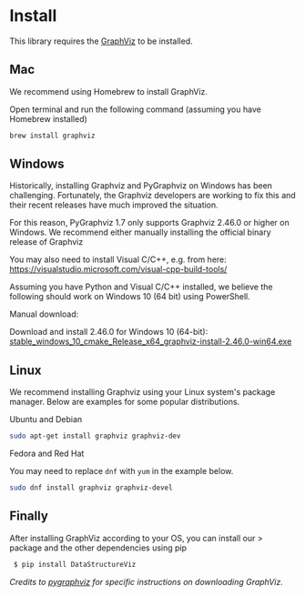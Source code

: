 # Install


This library requires the [GraphViz](https://graphviz.org/download/) to be installed.




## Mac 



We recommend using Homebrew to install GraphViz.

Open terminal and run the following command (assuming you have Homebrew installed)

```zsh
brew install graphviz
```

## Windows


Historically, installing Graphviz and PyGraphviz on Windows has been challenging.
Fortunately, the Graphviz developers are working to fix this and
their recent releases have much improved the situation.

For this reason, PyGraphviz 1.7 only supports Graphviz 2.46.0 or higher on Windows.
We recommend either manually installing the official binary release of Graphviz

You may also need to install Visual C/C++, e.g. from here:
https://visualstudio.microsoft.com/visual-cpp-build-tools/

Assuming you have Python and Visual C/C++ installed,
we believe the following should work on Windows 10 (64 bit) using PowerShell.

Manual download: 


Download and install 2.46.0 for Windows 10 (64-bit):
   [stable_windows_10_cmake_Release_x64_graphviz-install-2.46.0-win64.exe](https://gitlab.com/graphviz/graphviz/-/package_files/6164164/download)

## Linux


We recommend installing Graphviz using your Linux system's package manager.
Below are examples for some popular distributions.

Ubuntu and Debian

```zsh
sudo apt-get install graphviz graphviz-dev
```

Fedora and Red Hat


You may need to replace ``dnf`` with ``yum`` in the example below.
```zsh
sudo dnf install graphviz graphviz-devel
```

## Finally
After installing GraphViz according to your OS, you can install our > package and the other dependencies using pip

```bash
 $ pip install DataStructureViz
```

*Credits to [pygraphviz](https://github.com/pygraphviz/pygraphviz/blob/main/INSTALL.txt) for specific instructions on downloading GraphViz.*
